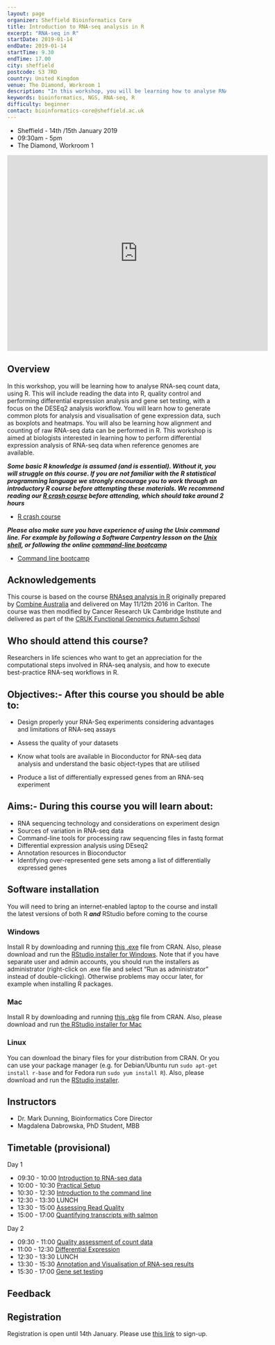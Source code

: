 ```yaml
---
layout: page
organizer: Sheffield Bioinformatics Core
title: Introduction to RNA-seq analysis in R
excerpt: "RNA-seq in R"
startDate: 2019-01-14
endDate: 2019-01-14
startTime: 9.30
endTime: 17.00
city: sheffield
postcode: S3 7RD
country: United Kingdom
venue: The Diamond, Workroom 1
description: "In this workshop, you will be learning how to analyse RNA-seq count data, using R. This will include reading the data into R, quality control and performing differential expression analysis and gene set testing, with a focus on the edgeR analysis workflow. You will learn how to generate common plots for analysis and visualisation of gene expression data, such as boxplots and heatmaps. You will also be learning how alignment and counting of raw RNA-seq data can be performed in R. This workshop is aimed at biologists interested in learning how to perform differential expression analysis of RNA-seq data when reference genomes are available.."
keywords: bioinformatics, NGS, RNA-seq, R
difficulty: beginner
contact: bioinformatics-core@sheffield.ac.uk
---
```


- Sheffield - 14th /15th January 2019
- 09:30am - 5pm
- The Diamond, Workroom 1

<iframe src="https://www.google.com/maps/embed?pb=!1m18!1m12!1m3!1d3365.6502641679717!2d-1.4835925589425!3d53.381301664196606!2m3!1f0!2f0!3f0!3m2!1i1024!2i768!4f13.1!3m3!1m2!1s0x48797881e28b3e81%3A0x611c9522ca2169ed!2sThe+Diamond!5e0!3m2!1sen!2suk!4v1533302104527" width="600" height="450" frameborder="0" style="border:0" allowfullscreen></iframe>

## Overview

In this workshop, you will be learning how to analyse RNA-seq count data, using R. This will include reading the data into R, quality control and performing differential expression analysis and gene set testing, with a focus on the DESEq2 analysis workflow. You will learn how to generate common plots for analysis and visualisation of gene expression data, such as boxplots and heatmaps. You will also be learning how alignment and counting of raw RNA-seq data can be performed in R. This workshop is aimed at biologists interested in learning how to perform differential expression analysis of RNA-seq data when reference genomes are available.

***Some basic R knowledge is assumed (and is essential). Without it, you will struggle on this course. If you are not familiar with the R statistical programming language we strongly encourage you to work through an introductory R course before attempting these materials. We recommend reading our [R crash course](https://bioinformatics-core-shared-training.github.io/r-crash-course/) before attending, which should take around 2 hours***

- [R crash course](https://bioinformatics-core-shared-training.github.io/r-crash-course/crash-course.nb.html)

***Please also make sure you have experience of using the Unix command line. For example by following a Software Carpentry lesson on the [Unix shell](http://swcarpentry.github.io/shell-novice/), or following the online [command-line bootcamp](http://rik.smith-unna.com/command_line_bootcamp/?id=ghu7d9fl7cn)***

- [Command line bootcamp](http://rik.smith-unna.com/command_line_bootcamp/?id=ghu7d9fl7cn)

## Acknowledgements

This course is based on the course [RNAseq analysis in R](http://combine-australia.github.io/2016-05-11-RNAseq/) originally prepared by [Combine Australia](https://combine.org.au/) and delivered on May 11/12th 2016 in Carlton. The course was then modified by Cancer Research Uk Cambridge Institute and delivered as part of the [CRUK Functional Genomics Autumn School](https://bioinformatics-core-shared-training.github.io/cruk-autumn-school-2017/)

## Who should attend this course?

Researchers in life sciences who want to get an appreciation for the computational steps involved in RNA-seq analysis, and how to execute best-practice RNA-seq workflows in R.

## Objectives:- After this course you should be able to:

- Design properly your RNA-Seq experiments considering advantages and limitations of RNA-seq assays
- Assess the quality of your datasets

- Know what tools are available in Bioconductor for RNA-seq data analysis and understand the basic object-types that are utilised
- Produce a list of differentially expressed genes from an RNA-seq experiment 

## Aims:- During this course you will learn about:

- RNA sequencing technology and considerations on experiment design
- Sources of variation in RNA-seq data
- Command-line tools for processing raw sequencing files in fastq format
- Differential expression analysis using DEseq2
- Annotation resources in Bioconductor
- Identifying over-represented gene sets among a list of differentially expressed genes 
    
## Software installation
You will need to bring an internet-enabled laptop to the course and install the latest versions of both R ***and*** RStudio before coming to the course

### Windows

Install R by downloading and running [this .exe](http://cran.r-project.org/bin/windows/base/release.htm) file from CRAN. Also, please download and run the [RStudio installer for Windows](https://www.rstudio.com/products/rstudio/download/#download). Note that if you have separate user and admin accounts, you should run the installers as administrator (right-click on .exe file and select “Run as administrator” instead of double-clicking). Otherwise problems may occur later, for example when installing R packages.

### Mac

Install R by downloading and running [this .pkg](http://cran.r-project.org/bin/macosx/R-latest.pkg) file from CRAN. Also, please download and run [the RStudio installer for Mac](https://www.rstudio.com/products/rstudio/download/#download)

### Linux

You can download the binary files for your distribution from CRAN. Or you can use your package manager (e.g. for Debian/Ubuntu run `sudo apt-get install r-base` and for Fedora run `sudo yum install R`). Also, please download and run the [RStudio installer](https://www.rstudio.com/products/rstudio/download/#download).


## Instructors

- Dr. Mark Dunning, Bioinformatics Core Director
- Magdalena Dabrowska, PhD Student, MBB


## Timetable (provisional)

Day 1


- 09:30 - 10:00 [Introduction to RNA-seq data]()
- 10:00 - 10:30 [Practical Setup]()
- 10:30 - 12:30 [Introduction to the command line](https://datacarpentry.org/shell-genomics/)
- 12:30 - 13:30 LUNCH
- 13:30 - 15:00 [Assessing Read Quality](http://sbc.shef.ac.uk/RNAseq-R/read-quality.nb.html)
- 15:00 - 17:00 [Quantifying transcripts with salmon](http://sbc.shef.ac.uk/RNAseq-R/align-and-quantification.nb.html)

Day 2

- 09:30 - 11:00 [Quality assessment of count data](http://sbc.shef.ac.uk/RNAseq-R/rna-seq-preprocessing.nb.html)
- 11:00 - 12:30 [Differential Expression](http://sbc.shef.ac.uk/RNAseq-R/rna-seq-de.nb.html)
- 12:30 - 13:30 LUNCH
- 13:30 - 15:30 [Annotation and Visualisation of RNA-seq results](http://sbc.shef.ac.uk/RNAseq-R/rna-seq-annotation-visualisation.nb.html)
- 15:30 - 17:00 [Gene set testing](http://sbc.shef.ac.uk/RNAseq-R/rna-seq-gene-set-testing.nb.html)


## Feedback



## Registration 

Registration is open until 14th January. Please use [this link](https://onlineshop.shef.ac.uk/conferences-and-events/faculty-of-medicine-dentistry-and-health/neuroscience/introduction-to-analysing-rnaseq-data-in-r-january-2019) to sign-up.
